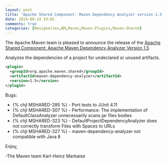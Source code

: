 ```yaml
---
layout: post
title: "Apache Shared Component: Maven Dependency Analyzer version 1.5 Released"
date: 2014-09-14 19:02
comments: true
categories: [Neuigkeiten,BM,Maven,Maven-Plugins,Maven-Shared]
---
```

The Apache Maven team is pleased to announce the release of the 
[Apache Shared Component: Apache Maven Dependency Analyzer Version 1.5](http://maven.apache.org/shared/maven-dependency-analyzer/)

Analyzes the dependencies of a project for undeclared or unused artifacts.

``` xml
<plugin>
  <groupId>org.apache.maven.shared</groupId>
  <artifactId>maven-dependency-analyzer</artifactId>
  <version>1.5</version>
</plugin>
```

<!-- more -->

Bugs:

 * {% chjl MSHARED-285 %} - Port tests to JUnit 4.11
 * {% chjl MSHARED-307 %} - Performance: The implementation of DefaultClassAnalyzer unnecessarily scans jar files bodies
 * {% chjl MSHARED-323 %} - DefaultProjectDependencyAnalyzer does not correctly transform Files with Spaces to URLs
 * {% chjl MSHARED-327 %} - maven-dependency-analyzer not compatible with Java 8

Enjoy,

-The Maven team
Karl-Heinz Marbaise
